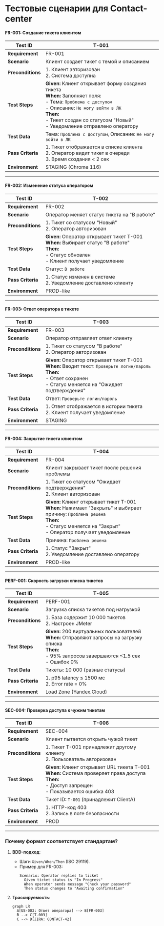 # Тестовые сценарии для Contact-center

#### **FR-001: Создание тикета клиентом**
| **Test ID** | T-001 |  
|-------------|-------|  
| **Requirement** | FR-001 |  
| **Scenario** | Клиент создает тикет с темой и описанием |  
| **Preconditions** | 1. Клиент авторизован<br>2. Система доступна |  
| **Test Steps** | **Given:** Клиент открывает форму создания тикета<br>**When:** Заполняет поля:<br> - Тема: `Проблема с доступом`<br> - Описание: `Не могу войти в ЛК`<br>**Then:**<br> - Тикет создан со статусом "Новый"<br> - Уведомление отправлено оператору |  
| **Test Data** | Тема: `Проблема с доступом`, Описание: `Не могу войти в ЛК` |  
| **Pass Criteria** | 1. Тикет отображается в списке клиента<br>2. Оператор видит тикет в очереди<br>3. Время создания < 2 сек |  
| **Environment** | STAGING (Chrome 116) |  

---  

#### **FR-002: Изменение статуса оператором**
| **Test ID** | T-002 |  
|-------------|-------|  
| **Requirement** | FR-002 |  
| **Scenario** | Оператор меняет статус тикета на "В работе" |  
| **Preconditions** | 1. Тикет со статусом "Новый"<br>2. Оператор авторизован |  
| **Test Steps** | **Given:** Оператор открывает тикет T-001<br>**When:** Выбирает статус "В работе"<br>**Then:**<br> - Статус обновлен<br> - Клиент получает уведомление |  
| **Test Data** | Статус: `В работе` |  
| **Pass Criteria** | 1. Статус изменен в системе<br>2. Уведомление доставлено клиенту |  
| **Environment** | PROD-like |  

---  

#### **FR-003: Ответ оператора в тикете**
| **Test ID** | T-003 |  
|-------------|-------|  
| **Requirement** | FR-003 |  
| **Scenario** | Оператор отправляет ответ клиенту |  
| **Preconditions** | 1. Тикет со статусом "В работе"<br>2. Оператор авторизован |  
| **Test Steps** | **Given:** Оператор открывает тикет T-001<br>**When:** Вводит текст: `Проверьте логин/пароль`<br>**Then:**<br> - Ответ сохранен<br> - Статус меняется на "Ожидает подтверждения" |  
| **Test Data** | Ответ: `Проверьте логин/пароль` |  
| **Pass Criteria** | 1. Ответ отображается в истории тикета<br>2. Клиент получает уведомление |  
| **Environment** | STAGING |  

---  

#### **FR-004: Закрытие тикета клиентом**
| **Test ID** | T-004 |  
|-------------|-------|  
| **Requirement** | FR-004 |  
| **Scenario** | Клиент закрывает тикет после решения проблемы |  
| **Preconditions** | 1. Тикет со статусом "Ожидает подтверждения"<br>2. Клиент авторизован |  
| **Test Steps** | **Given:** Клиент открывает тикет T-001<br>**When:** Нажимает "Закрыть" и выбирает причину: `Проблема решена`<br>**Then:**<br> - Статус меняется на "Закрыт"<br> - Оператор получает уведомление |  
| **Test Data** | Причина: `Проблема решена` |  
| **Pass Criteria** | 1. Статус "Закрыт"<br>2. Уведомление доставлено оператору |  
| **Environment** | PROD-like |  

---  

#### **PERF-001: Скорость загрузки списка тикетов**
| **Test ID** | T-005 |  
|-------------|-------|  
| **Requirement** | PERF-001 |  
| **Scenario** | Загрузка списка тикетов под нагрузкой |  
| **Preconditions** | 1. База содержит 10 000 тикетов<br>2. Настроен JMeter |  
| **Test Steps** | **Given:** 200 виртуальных пользователей<br>**When:** Отправляют запросы на загрузку списка<br>**Then:**<br> - 95% запросов завершаются ≤1.5 сек<br> - Ошибок 0% |  
| **Test Data** | Тикеты: 10 000 (разные статусы) |  
| **Pass Criteria** | 1. p95 latency ≤ 1500 мс<br>2. Error rate = 0% |  
| **Environment** | Load Zone (Yandex.Cloud) |  

---  

#### **SEC-004: Проверка доступа к чужим тикетам**
| **Test ID** | T-006 |  
|-------------|-------|  
| **Requirement** | SEC-004 |  
| **Scenario** | Клиент пытается открыть чужой тикет |  
| **Preconditions** | 1. Тикет T-001 принадлежит другому клиенту<br>2. Пользователь авторизован |  
| **Test Steps** | **Given:** Клиент открывает URL тикета T-001<br>**When:** Система проверяет права доступа<br>**Then:**<br> - Доступ запрещен<br> - Показывается ошибка 403 |  
| **Test Data** | Тикет ID: `T-001` (принадлежит ClientA) |  
| **Pass Criteria** | 1. HTTP-код 403<br>2. Запись в логе безопасности |  
| **Environment** | PROD |  

---  

### Почему формат соответствует стандартам?
1. **BDD-подход**:
    - Шаги `Given/When/Then` (ISO 29119).
    - Пример для FR-003:
      ```gherkin  
      Scenario: Operator replies to ticket  
        Given ticket status is "In Progress"  
        When operator sends message "Check your password"  
        Then status changes to "Awaiting confirmation"  
      ```  

2. **Трассируемость**:
   ```mermaid  
   graph LR  
     A[US-003: Ответ оператора] --> B[FR-003]  
     B --> C[T-003]  
     C --> D[JIRA: CONTACT-42]  